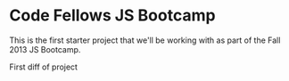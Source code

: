 Code Fellows JS Bootcamp
========================

This is the first starter project that we'll be working with as part of
the Fall 2013 JS Bootcamp.

First diff of project
